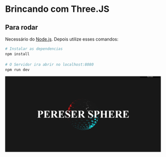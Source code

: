# Brincando com Three.JS

## Para rodar
Necessário do [Node.js](https://nodejs.org/en/download/).
Depois utilize esses comandos:

``` bash
# Instalar as dependencias 
npm install

# O Servidor ira abrir no localhost:8080
npm run dev


```
<img src="./static/gitimage.png">